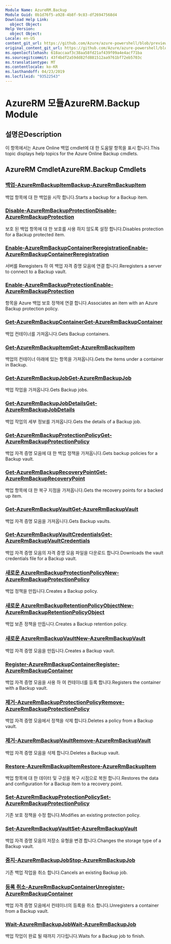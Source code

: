 ```yaml
---
Module Name: AzureRM.Backup
Module Guid: 0b1d76f5-a928-4b8f-9c83-df26947568d4
Download Help Link:
  object Object: 
Help Version:
  object Object: 
Locale: en-US
content_git_url: https://github.com/Azure/azure-powershell/blob/preview/src/ResourceManager/AzureBackup/Commands.AzureBackup/help/AzureRM.Backup.md
original_content_git_url: https://github.com/Azure/azure-powershell/blob/preview/src/ResourceManager/AzureBackup/Commands.AzureBackup/help/AzureRM.Backup.md
ms.openlocfilehash: 618accaaf3c38aa58fd21af439f09a4e4acf71ba
ms.sourcegitcommit: 43f4bdf2a59dd82fd881512aa9761bf72eb5703c
ms.translationtype: MT
ms.contentlocale: ko-KR
ms.lasthandoff: 04/23/2019
ms.locfileid: "93522543"
---
```

# <span data-ttu-id="2e256-101">AzureRM 모듈</span><span class="sxs-lookup"><span data-stu-id="2e256-101">AzureRM.Backup Module</span></span>
## <span data-ttu-id="2e256-102">설명은</span><span class="sxs-lookup"><span data-stu-id="2e256-102">Description</span></span>
<span data-ttu-id="2e256-103">이 항목에서는 Azure Online 백업 cmdlet에 대 한 도움말 항목을 표시 합니다.</span><span class="sxs-lookup"><span data-stu-id="2e256-103">This topic displays help topics for the Azure Online Backup cmdlets.</span></span>

## <span data-ttu-id="2e256-104">AzureRM Cmdlet</span><span class="sxs-lookup"><span data-stu-id="2e256-104">AzureRM.Backup Cmdlets</span></span>
### [<span data-ttu-id="2e256-105">백업-AzureRmBackupItem</span><span class="sxs-lookup"><span data-stu-id="2e256-105">Backup-AzureRmBackupItem</span></span>](Backup-AzureRmBackupItem.md)
<span data-ttu-id="2e256-106">백업 항목에 대 한 백업을 시작 합니다.</span><span class="sxs-lookup"><span data-stu-id="2e256-106">Starts a backup for a Backup item.</span></span>

### [<span data-ttu-id="2e256-107">Disable-AzureRmBackupProtection</span><span class="sxs-lookup"><span data-stu-id="2e256-107">Disable-AzureRmBackupProtection</span></span>](Disable-AzureRmBackupProtection.md)
<span data-ttu-id="2e256-108">보호 된 백업 항목에 대 한 보호를 사용 하지 않도록 설정 합니다.</span><span class="sxs-lookup"><span data-stu-id="2e256-108">Disables protection for a Backup protected item.</span></span>

### [<span data-ttu-id="2e256-109">Enable-AzureRmBackupContainerReregistration</span><span class="sxs-lookup"><span data-stu-id="2e256-109">Enable-AzureRmBackupContainerReregistration</span></span>](Enable-AzureRmBackupContainerReregistration.md)
<span data-ttu-id="2e256-110">서버를 Reregisters 하 여 백업 자격 증명 모음에 연결 합니다.</span><span class="sxs-lookup"><span data-stu-id="2e256-110">Reregisters a server to connect to a Backup vault.</span></span>

### [<span data-ttu-id="2e256-111">Enable-AzureRmBackupProtection</span><span class="sxs-lookup"><span data-stu-id="2e256-111">Enable-AzureRmBackupProtection</span></span>](Enable-AzureRmBackupProtection.md)
<span data-ttu-id="2e256-112">항목을 Azure 백업 보호 정책에 연결 합니다.</span><span class="sxs-lookup"><span data-stu-id="2e256-112">Associates an item with an Azure Backup protection policy.</span></span>

### [<span data-ttu-id="2e256-113">Get-AzureRmBackupContainer</span><span class="sxs-lookup"><span data-stu-id="2e256-113">Get-AzureRmBackupContainer</span></span>](Get-AzureRmBackupContainer.md)
<span data-ttu-id="2e256-114">백업 컨테이너를 가져옵니다.</span><span class="sxs-lookup"><span data-stu-id="2e256-114">Gets Backup containers.</span></span>

### [<span data-ttu-id="2e256-115">Get-AzureRmBackupItem</span><span class="sxs-lookup"><span data-stu-id="2e256-115">Get-AzureRmBackupItem</span></span>](Get-AzureRmBackupItem.md)
<span data-ttu-id="2e256-116">백업의 컨테이너 아래에 있는 항목을 가져옵니다.</span><span class="sxs-lookup"><span data-stu-id="2e256-116">Gets the items under a container in Backup.</span></span>

### [<span data-ttu-id="2e256-117">Get-AzureRmBackupJob</span><span class="sxs-lookup"><span data-stu-id="2e256-117">Get-AzureRmBackupJob</span></span>](Get-AzureRmBackupJob.md)
<span data-ttu-id="2e256-118">백업 작업을 가져옵니다.</span><span class="sxs-lookup"><span data-stu-id="2e256-118">Gets Backup jobs.</span></span>

### [<span data-ttu-id="2e256-119">Get-AzureRmBackupJobDetails</span><span class="sxs-lookup"><span data-stu-id="2e256-119">Get-AzureRmBackupJobDetails</span></span>](Get-AzureRmBackupJobDetails.md)
<span data-ttu-id="2e256-120">백업 작업의 세부 정보를 가져옵니다.</span><span class="sxs-lookup"><span data-stu-id="2e256-120">Gets the details of a Backup job.</span></span>

### [<span data-ttu-id="2e256-121">Get-AzureRmBackupProtectionPolicy</span><span class="sxs-lookup"><span data-stu-id="2e256-121">Get-AzureRmBackupProtectionPolicy</span></span>](Get-AzureRmBackupProtectionPolicy.md)
<span data-ttu-id="2e256-122">백업 자격 증명 모음에 대 한 백업 정책을 가져옵니다.</span><span class="sxs-lookup"><span data-stu-id="2e256-122">Gets backup policies for a Backup vault.</span></span>

### [<span data-ttu-id="2e256-123">Get-AzureRmBackupRecoveryPoint</span><span class="sxs-lookup"><span data-stu-id="2e256-123">Get-AzureRmBackupRecoveryPoint</span></span>](Get-AzureRmBackupRecoveryPoint.md)
<span data-ttu-id="2e256-124">백업 항목에 대 한 복구 지점을 가져옵니다.</span><span class="sxs-lookup"><span data-stu-id="2e256-124">Gets the recovery points for a backed up item.</span></span>

### [<span data-ttu-id="2e256-125">Get-AzureRmBackupVault</span><span class="sxs-lookup"><span data-stu-id="2e256-125">Get-AzureRmBackupVault</span></span>](Get-AzureRmBackupVault.md)
<span data-ttu-id="2e256-126">백업 자격 증명 모음을 가져옵니다.</span><span class="sxs-lookup"><span data-stu-id="2e256-126">Gets Backup vaults.</span></span>

### [<span data-ttu-id="2e256-127">Get-AzureRmBackupVaultCredentials</span><span class="sxs-lookup"><span data-stu-id="2e256-127">Get-AzureRmBackupVaultCredentials</span></span>](Get-AzureRmBackupVaultCredentials.md)
<span data-ttu-id="2e256-128">백업 자격 증명 모음의 자격 증명 모음 파일을 다운로드 합니다.</span><span class="sxs-lookup"><span data-stu-id="2e256-128">Downloads the vault credentials file for a Backup vault.</span></span>

### [<span data-ttu-id="2e256-129">새로운 AzureRmBackupProtectionPolicy</span><span class="sxs-lookup"><span data-stu-id="2e256-129">New-AzureRmBackupProtectionPolicy</span></span>](New-AzureRmBackupProtectionPolicy.md)
<span data-ttu-id="2e256-130">백업 정책을 만듭니다.</span><span class="sxs-lookup"><span data-stu-id="2e256-130">Creates a Backup policy.</span></span>

### [<span data-ttu-id="2e256-131">새로운 AzureRmBackupRetentionPolicyObject</span><span class="sxs-lookup"><span data-stu-id="2e256-131">New-AzureRmBackupRetentionPolicyObject</span></span>](New-AzureRmBackupRetentionPolicyObject.md)
<span data-ttu-id="2e256-132">백업 보존 정책을 만듭니다.</span><span class="sxs-lookup"><span data-stu-id="2e256-132">Creates a Backup retention policy.</span></span>

### [<span data-ttu-id="2e256-133">새로운 AzureRmBackupVault</span><span class="sxs-lookup"><span data-stu-id="2e256-133">New-AzureRmBackupVault</span></span>](New-AzureRmBackupVault.md)
<span data-ttu-id="2e256-134">백업 자격 증명 모음을 만듭니다.</span><span class="sxs-lookup"><span data-stu-id="2e256-134">Creates a Backup vault.</span></span>

### [<span data-ttu-id="2e256-135">Register-AzureRmBackupContainer</span><span class="sxs-lookup"><span data-stu-id="2e256-135">Register-AzureRmBackupContainer</span></span>](Register-AzureRmBackupContainer.md)
<span data-ttu-id="2e256-136">백업 자격 증명 모음을 사용 하 여 컨테이너를 등록 합니다.</span><span class="sxs-lookup"><span data-stu-id="2e256-136">Registers the container with a Backup vault.</span></span>

### [<span data-ttu-id="2e256-137">제거-AzureRmBackupProtectionPolicy</span><span class="sxs-lookup"><span data-stu-id="2e256-137">Remove-AzureRmBackupProtectionPolicy</span></span>](Remove-AzureRmBackupProtectionPolicy.md)
<span data-ttu-id="2e256-138">백업 자격 증명 모음에서 정책을 삭제 합니다.</span><span class="sxs-lookup"><span data-stu-id="2e256-138">Deletes a policy from a Backup vault.</span></span>

### [<span data-ttu-id="2e256-139">제거-AzureRmBackupVault</span><span class="sxs-lookup"><span data-stu-id="2e256-139">Remove-AzureRmBackupVault</span></span>](Remove-AzureRmBackupVault.md)
<span data-ttu-id="2e256-140">백업 자격 증명 모음을 삭제 합니다.</span><span class="sxs-lookup"><span data-stu-id="2e256-140">Deletes a Backup vault.</span></span>

### [<span data-ttu-id="2e256-141">Restore-AzureRmBackupItem</span><span class="sxs-lookup"><span data-stu-id="2e256-141">Restore-AzureRmBackupItem</span></span>](Restore-AzureRmBackupItem.md)
<span data-ttu-id="2e256-142">백업 항목에 대 한 데이터 및 구성을 복구 시점으로 복원 합니다.</span><span class="sxs-lookup"><span data-stu-id="2e256-142">Restores the data and configuration for a Backup item to a recovery point.</span></span>

### [<span data-ttu-id="2e256-143">Set-AzureRmBackupProtectionPolicy</span><span class="sxs-lookup"><span data-stu-id="2e256-143">Set-AzureRmBackupProtectionPolicy</span></span>](Set-AzureRmBackupProtectionPolicy.md)
<span data-ttu-id="2e256-144">기존 보호 정책을 수정 합니다.</span><span class="sxs-lookup"><span data-stu-id="2e256-144">Modifies an existing protection policy.</span></span>

### [<span data-ttu-id="2e256-145">Set-AzureRmBackupVault</span><span class="sxs-lookup"><span data-stu-id="2e256-145">Set-AzureRmBackupVault</span></span>](Set-AzureRmBackupVault.md)
<span data-ttu-id="2e256-146">백업 자격 증명 모음의 저장소 유형을 변경 합니다.</span><span class="sxs-lookup"><span data-stu-id="2e256-146">Changes the storage type of a Backup vault.</span></span>

### [<span data-ttu-id="2e256-147">중지-AzureRmBackupJob</span><span class="sxs-lookup"><span data-stu-id="2e256-147">Stop-AzureRmBackupJob</span></span>](Stop-AzureRmBackupJob.md)
<span data-ttu-id="2e256-148">기존 백업 작업을 취소 합니다.</span><span class="sxs-lookup"><span data-stu-id="2e256-148">Cancels an existing Backup job.</span></span>

### [<span data-ttu-id="2e256-149">등록 취소-AzureRmBackupContainer</span><span class="sxs-lookup"><span data-stu-id="2e256-149">Unregister-AzureRmBackupContainer</span></span>](Unregister-AzureRmBackupContainer.md)
<span data-ttu-id="2e256-150">백업 자격 증명 모음에서 컨테이너의 등록을 취소 합니다.</span><span class="sxs-lookup"><span data-stu-id="2e256-150">Unregisters a container from a Backup vault.</span></span>

### [<span data-ttu-id="2e256-151">Wait-AzureRmBackupJob</span><span class="sxs-lookup"><span data-stu-id="2e256-151">Wait-AzureRmBackupJob</span></span>](Wait-AzureRmBackupJob.md)
<span data-ttu-id="2e256-152">백업 작업이 완료 될 때까지 기다립니다.</span><span class="sxs-lookup"><span data-stu-id="2e256-152">Waits for a Backup job to finish.</span></span>

